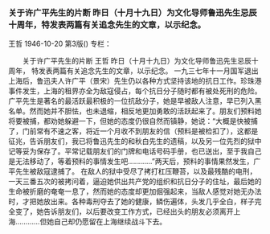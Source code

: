 ### 关于许广平先生的片断  昨日（十月十九日）为文化导师鲁迅先生忌辰十周年，特发表两篇有关追念先生的文章，以示纪念。
王哲
1946-10-20
第3版()
专栏：

　　关于许广平先生的片断
    王哲
    昨日（十月十九日）为文化导师鲁迅先生忌辰十周年，
    特发表两篇有关追念先生的文章，以示纪念。
    一九三七年十一月国军退出上海后，鲁迅夫人许广平（景宋）先生仍以各种方式坚持该地的抗日工作。珍珠港事件发生，上海的租界亦全为敌寇侵占，每个抗日分子随时都有被处死刑的危险。广平先生是著名的最活跃最积极的一位抗敌分子，她是早被敌人注意，早已列入黑名单。然而她并不胆怯，也未退缩，相反地更加勇敢的活跃起来了。朋友们预料她将要被捕，都劝她躲避一下，但她的态度仍很自然而镇静，她说：“大概是快被捕了，门前常有不速之客，将近一个月收不到朋友的信（预料是被检扣了），这都是征兆，告诉朋友们，我已将鲁迅先生的和秋白先生的遗稿，以及另一位先烈的狱中记等妥为保存了。平常记载朋友们的门牌和电话号码手册，也已送出，至于我自己是无法移动了，等着预料的事情发生吧…………”两天后，预料的事情果然发生，广平先生被敌寇逮捕了。
    在敌人的狱中受尽了拷打杠压鞭苔，以及最残酷的电刑，一天三番五次的被拷问着，逼迫她供出共产党的组织和抗日分子的住址，最后她的生命被折磨的奄奄一息了，然而她的态度却更加倔强起来，当敌人感觉对她无办法时，才把她放出来。各种毒刑夺去了她的健康，鳞伤遍体，头发几乎全白，样子完全变了，她告诉朋友们，以后要改变工作方式，已经出头的朋友必须离开上海…………但她自己却仍愿留在上海继续战斗下去。
